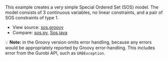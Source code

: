 This example creates a very simple Special Ordered Set (SOS) model.
The model consists of 3 continuous variables, no linear constraints,
and a pair of SOS constraints of type 1.

* View source: [sos.groovy](https://github.com/the-write-one/gurobi-groovy/blob/master/sos/sos.groovy)
* Compare: [sos.py](https://www.gurobi.com/documentation/8.1/examples/sos_py.html),
           [Sos.java](https://www.gurobi.com/documentation/8.1/examples/sos_java.html)



:bulb: **Note:** in the Groovy version omits error handling, because any errors
would be appropriately reported by Groovy error-handling. This includes error
from the Gurobi API, such as `GRBException`.
